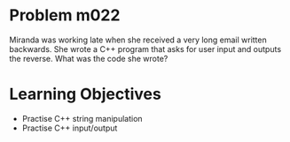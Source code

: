 # Problem m022

Miranda was working late when she received a very long email written backwards. She wrote a C++ program that asks for user input and outputs the reverse. What was the code she wrote?

# Learning Objectives

- Practise C++ string manipulation
- Practise C++ input/output